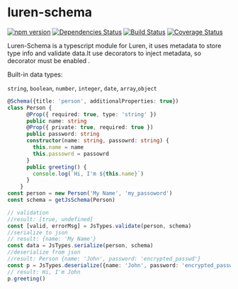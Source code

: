 # luren-schema
[![npm version](https://badge.fury.io/js/luren-schema.svg)](https://badge.fury.io/js/luren-schema)
[![Dependencies Status](https://david-dm.org/vcwen/luren-schema.svg)](https://david-dm.org/vcwen/luren-schema)
[![Build Status](https://travis-ci.org/vcwen/luren-schema.svg?branch=master)](https://travis-ci.org/vcwen/luren-schema)
[![Coverage Status](https://coveralls.io/repos/github/vcwen/luren-schema/badge.svg?branch=master)](https://coveralls.io/github/vcwen/luren-schema?branch=master)

Luren-Schema is a typescript module for Luren, it uses metadata to store type info and validate data.It use decorators to inject metadata, so decorator must be enabled .

Built-in  data types:

`string`, `boolean`, `number`, `integer`, `date`, `array`,`object`

```typescript
@Schema({title: 'person', additionalProperties: true})
class Person {
      @Prop({ required: true, type: 'string' })
      public name: string
      @Prop({ private: true, required: true })
      public password: string
      constructor(name: string, passowrd: string) {
        this.name = name
        this.passowrd = passowrd
      }
      public greeting() {
        console.log(`Hi, I'm ${this.name}`)
      }
    }
const person = new Person('My Name', 'my_passoword')
const schema = getJsSchema(Person)

// validation
//result: [true, undefined]
const [valid, errorMsg] = JsTypes.validate(person, schema)
//serialize to json
// result: {name: 'My Name'}
const data = JsTypes.serialize(person, schema)
//deserialize from json
//result: Person {name: 'John', password: 'encrypted_passwd'}
const p = JsTypes.deserialize({name: 'John', password: 'encrypted_passwd'}, schema)
// result: Hi, I'm John
p.greeting()
```
